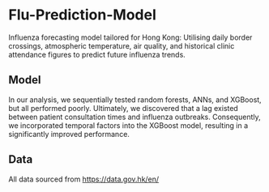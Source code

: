 # Flu-Prediction-Model
Influenza forecasting model tailored for Hong Kong: Utilising daily border crossings, atmospheric temperature, air quality, and historical clinic attendance figures to predict future influenza trends.
## Model
In our analysis, we sequentially tested random forests, ANNs, and XGBoost, but all performed poorly. Ultimately, we discovered that a lag existed between patient consultation times and influenza outbreaks. Consequently, we incorporated temporal factors into the XGBoost model, resulting in a significantly improved performance.
## Data
All data sourced from https://data.gov.hk/en/
